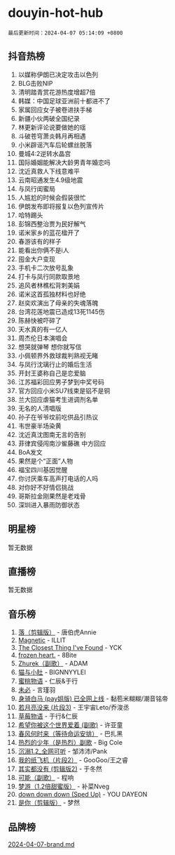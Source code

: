 # douyin-hot-hub

`最后更新时间：2024-04-07 05:14:09 +0800`

## 抖音热榜

1. 以媒称伊朗已决定攻击以色列
1. BLG击败NIP
1. 清明踏青赏花游热度增超7倍
1. 韩媒：中国足球亚洲前十都进不了
1. 家属回应女子被卷进扶手梯
1. 新疆小伙两破全国纪录
1. 林更新评论说要做她的瑶
1. 斗破苍穹萧炎韩月再相遇
1. 小米辟谣汽车后轮螺丝脱落
1. 曼城4:2逆转水晶宫
1. 国际婚姻能解决大龄男青年婚恋吗
1. 沈近真救人下线意难平
1. 云南昭通发生4.9级地震
1. 与凤行闺蜜局
1. 人尴尬的时候会假装很忙
1. 伊朗发布即将报复以色列宣传片
1. 哈特踢头
1. 彭锦西整治贾为民好解气
1. 诺米家乡的蓝花楹开了
1. 春游该有的样子
1. 能看出你俩不是i人
1. 囤金大户变现
1. 手机卡二次放号乱象
1. 打卡与凤行同款取景地
1. 追风者林樵松背刺美娟
1. 诺米这首孤独材料也好绝
1. 赵奕欢演出了母亲的失魂落魄
1. 台湾花莲地震已造成13死1145伤
1. 陈赫快被吓碎了
1. 天水真的有一亿人
1. 周杰伦日本演唱会
1. 想哭就弹琴 想你就写信
1. 小佩顿界外救球裁判熟视无睹
1. 与凤行沈璃行止的婚后生活
1. 开封王婆称自己是恋爱脑
1. 江苏福彩回应男子梦到中奖号码
1. 官方回应小米SU7线束是铝不是铜
1. 兰大回应虐猫考生进调剂名单
1. 无名的人清唱版
1. 孙子在爷爷坟前吃供品引热议
1. 韦世豪半场染黄
1. 沈近真沈图南无言的告别
1. 菲律宾侵闯南沙鲎藤礁 中方回应
1. BoA发文
1. 果然是个“正面”人物
1. 福宝四川基因觉醒
1. 你讨厌乘车高声打电话的人吗
1. 对你好不好情侣挑战
1. 哥斯拉金刚果然是老戏骨
1. 深圳进入暴雨防御状态

## 明星榜

暂无数据

## 直播榜

暂无数据

## 音乐榜

1. [落（剪辑版）](https://sf5-hl-cdn-tos.douyinstatic.com/obj/tos-cn-ve-2774/o0h6HvN1BBbli9LtU3i5fQIleBQMF5Cg4TZmmC) - 唐伯虎Annie
1. [Magnetic](https://sf27-cdn-tos.douyinstatic.com/obj/tos-cn-ve-2774/oAQCYdBNZfLACGDmVFAsfAtpy32tqErgQ3XgBN) - ILLIT
1. [The Closest Thing I've Found](https://sf5-hl-cdn-tos.douyinstatic.com/obj/tos-cn-ve-2774/514ab5d9146f4d2ca454b7adff8e5e4d) - YCK
1. [frozen heart.](https://sf5-hl-cdn-tos.douyinstatic.com/obj/tos-cn-ve-2774/oIIWJfyjIACZA9zQMtnJ6hQQhFC4vhCupoRBsO) - 8Bite
1. [Zhurek（副歌）](https://sf6-cdn-tos.douyinstatic.com/obj/tos-cn-ve-2774/ooQm8FBZQDlf0btEYgVpCcSCQfrdJGBEKZYBGS) - ADAM
1. [猫与小肚](https://sf5-hl-cdn-tos.douyinstatic.com/obj/tos-cn-ve-2774/osZeoClMECgK8DYl6VebABgbchEtPYQjZEnRtd) - BIGNNYYLEI
1. [蜜桃物语](https://sf5-hl-cdn-tos.douyinstatic.com/obj/tos-cn-ve-2774/oIhOSCZtIACtYU4XQkngiW9kCBfVD1Fz9IYeqL) - 仁辰&于行
1. [未必](https://sf5-hl-cdn-tos.douyinstatic.com/obj/tos-cn-ve-2774/ogntQMFnKQDZUgTCYuJgfLEtleYZZFxBQqhhFB) - 言瑾羽
1. [身骑白马 (pay姐版) 已全网上线](https://sf5-hl-cdn-tos.douyinstatic.com/obj/tos-cn-ve-2774/oQLO5ZgLsFkaDhdIIveF2zUCgfweY0gWaH4AQG) - 黏苞米糊糊/潮音铭帝
1. [若月亮没来 (片段3)](https://sf5-hl-cdn-tos.douyinstatic.com/obj/tos-cn-ve-2774/okfyEUsGW1B1ovJi5JiN9IjvAT2lMwA054GoEB) - 王宇宙Leto/乔浚丞
1. [草莓物语](https://sf6-cdn-tos.douyinstatic.com/obj/tos-cn-ve-2774/okynhJ7jEAIIZBfsLgYMEI8QC3WbQNN66RKzhT) - 于行&仁辰
1. [希望你被这个世界爱着 (副歌)](https://sf5-hl-cdn-tos.douyinstatic.com/obj/tos-cn-ve-2774/oUHCmWQfZlE3QQBKBeD8rCFLpJzPgCpImhsxMt) - 许亚童
1. [春风何时来（等待命运安排）](https://sf5-hl-cdn-tos.douyinstatic.com/obj/tos-cn-ve-2774/oICBNbD3gelMfB4WgiD1KI2jQtXZE2FgHLwtsl) - 巴扎黑
1. [热烈的少年（是热烈）副歌](https://sf5-hl-cdn-tos.douyinstatic.com/obj/tos-cn-ve-2774/owVNI0CLDAUMtSz6TEYvfFBFL4UDFFhLfgK8fa) - Big Cole
1. [沉溺1.2_全网可听](https://sf6-cdn-tos.douyinstatic.com/obj/tos-cn-ve-2774/ok2QoiBqsWAX9McZmWiI9gAB0EzwD4Xj6yfmtH) - 邹沛沛/Pank
1. [我的纸飞机（片段2）](https://sf5-hl-cdn-tos.douyinstatic.com/obj/tos-cn-ve-2774/oM2ZrKcg2CD5AeRB2gkeXOFB1IxAGJdZPazYHf) - GooGoo/王之睿
1. [其实都没有 (剪辑版2)](https://sf5-hl-cdn-tos.douyinstatic.com/obj/tos-cn-ve-2774/oEBNQenHZtBhxYjGgUDQk0BCHTigQafgFlbQ7k) - 于冬然
1. [可能（副歌）](https://sf3-cdn-tos.douyinstatic.com/obj/tos-cn-ve-2774/cde1731888894259b333569393c2fb51) - 程响
1. [梦游（1.2倍甜蜜版）](https://sf5-hl-cdn-tos.douyinstatic.com/obj/tos-cn-ve-2774/o4gyAUm8hwufoEABmwVIiQtHsFuGzAEEWtNMzo) - 补菜Nveg
1. [down down down (Sped Up)](https://sf5-hl-cdn-tos.douyinstatic.com/obj/tos-cn-ve-2774/ow80iABiXIO9DsFwK6WeZKMaJRi3BPJAotDy8m) - YOU DAYEON
1. [是你（剪辑版）](https://sf5-hl-cdn-tos.douyinstatic.com/obj/tos-cn-ve-2774/46019dae783c4c969944217fe1cfafc4) - 梦然

## 品牌榜

[2024-04-07-brand.md](2024-04-07-brand.md)
